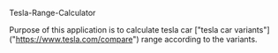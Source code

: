 Tesla-Range-Calculator

Purpose of this application is to calculate tesla car ["tesla car variants"] ("https://www.tesla.com/compare")  range according to the variants.

